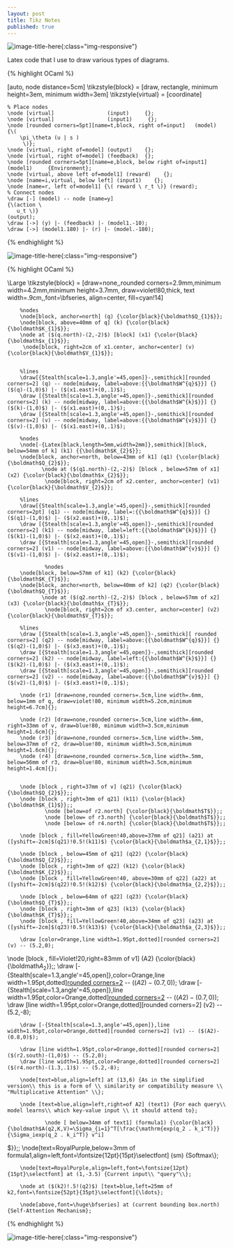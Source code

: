 ```yaml
---
layout: post
title: Tikz Notes
published: true
---
```


![image-title-here](../images/tikzeditor.png){:class="img-responsive"} 

Latex code that I use to draw various types of diagrams.

{% highlight OCaml %}

[auto, node distance=5cm]
\tikzstyle{block} = [draw, rectangle, minimum height=3em, minimum width=3em]
\tikzstyle{virtual} = [coordinate]

    % Place nodes
    \node [virtual]                 (input)     {};
    \node [virtual]                 (input1)     {};
    \node [rounded corners=5pt][name=t,block, right of=input]   (model)     {\(
        \pi_\theta (u | s )
		 \)};
    \node [virtual, right of=model] (output)    {};
    \node [virtual, right of=model] (feedback)  {};
    \node [rounded corners=5pt][name=e,block, below right of=input1]   (model1)     {Environment};
    \node [virtual, above left of=model1] (reward)    {};
    \node [name=i,virtual, below left] (input1)    {};
    \node [name=r, left of=model1] {\( reward \ r_t \)} (reward);
    % Connect nodes
    \draw [-] (model) -- node [name=y] 
	{\(action \
	   u_t \)}
	(output);
    \draw [->] (y) |- (feedback) |- (model1.-10);
    \draw [->] (model1.180) |- (r) |- (model.-180);
 

{% endhighlight %}

![image-title-here](../images/policy.png){:class="img-responsive"} 

{% highlight OCaml %}


\Large
   \tikzstyle{block} = [draw=none,,rounded corners=2.9mm,minimum width=4.2mm,minimum height=3.7mm, draw=violet!80,thick, text width=.9cm,,font=\bfseries, align=center, fill=cyan!14]  


        %nodes  
        \node[block, anchor=north] (q) {\color{black}{\boldmath$Q_{1}$}};
        \node[block, above=40mm of q] (k) {\color{black}{\boldmath$K_{1}$}};
        \node at ($(q.north)-(2,-2)$) [block] (x1) {\color{black}{\boldmath$x_{1}$}};
         \node[block, right=2cm of x1.center, anchor=center] (v) {\color{black}{\boldmath$V_{1}$}};

		 
        %lines
        \draw[{Stealth[scale=1.3,angle'=45,open]}-,semithick][rounded corners=2] (q) -- node[midway, label=above:{{\boldmath$W^{q}$}}] {}($(q)-(1,0)$) |- ($(x1.east)+(0,.1)$);
        \draw [{Stealth[scale=1.3,angle'=45,open]}-,semithick][rounded corners=2] (k) -- node[midway, label=above:{{\boldmath$W^{k}$}}] {}($(k)-(1,0)$) |- ($(x1.east)+(0,.1)$);
        \draw [{Stealth[scale=1.3,angle'=45,open]}-,semithick][rounded corners=2] (v) -- node[midway, label=above:{{\boldmath$W^{v}$}}] {}($(v)-(1,0)$) |- ($(x1.east)+(0,.1)$);

        %nodes  
        \node[-{Latex[black,length=5mm,width=2mm]},semithick][block, below=54mm of k] (k1) {{\boldmath$K_{2}$}};
        \node[block, anchor=north, below=43mm of k1] (q1) {\color{black}{\boldmath$Q_{2}$}};
		       \node at ($(q1.north)-(2,-2)$) [block , below=57mm of x1] (x2) {\color{black}{\boldmath$x_{2}$}};
                \node[block, right=2cm of x2.center, anchor=center] (v1) {\color{black}{\boldmath$V_{2}$}};
 
        %lines
        \draw[{Stealth[scale=1.3,angle'=45,open]}-,semithick][rounded corners=2pt] (q1) -- node[midway, label=:{{\boldmath$W^{q}$}}] {}($(q1)-(1,0)$) |- ($(x2.east)+(0,.1)$);
        \draw [{Stealth[scale=1.3,angle'=45,open]}-,semithick][rounded corners=2] (k1) -- node[midway, label=left:{{\boldmath$W^{k}$}}] {}($(k1)-(1,0)$) |- ($(x2.east)+(0,.1)$);
        \draw [{Stealth[scale=1.3,angle'=45,open]}-,semithick][rounded corners=2] (v1) -- node[midway, label=above:{{\boldmath$W^{v}$}}] {}($(v1)-(1,0)$) |- ($(x2.east)+(0,.1)$);

		        %nodes  
        \node[block, below=57mm of k1] (k2) {\color{black}{\boldmath$K_{T}$}};
        \node[block, anchor=north, below=40mm of k2] (q2) {\color{black}{\boldmath$Q_{T}$}};
		       \node at ($(q2.north)-(2,-2)$) [block , below=57mm of x2] (x3) {\color{black}{\boldmath$x_{T}$}};
                \node[block, right=2cm of x3.center, anchor=center] (v2) {\color{black}{\boldmath$V_{T}$}};
 
        %lines
        \draw [{Stealth[scale=1.3,angle'=45,open]}-,semithick][ rounded corners=2] (q2) -- node[midway, label=above:{{\boldmath$W^{q}$}}] {}($(q2)-(1,0)$) |- ($(x3.east)+(0,.1)$);
        \draw [{Stealth[scale=1.3,angle'=45,open]}-,semithick][rounded corners=2] (k2) -- node[midway, label=left:{{\boldmath$W^{k}$}}] {}($(k2)-(1,0)$) |- ($(x3.east)+(0,.1)$);
        \draw [{Stealth[scale=1.3,angle'=45,open]}-,semithick][rounded corners=2] (v2) -- node[midway, label=above:{{\boldmath$W^{v}$}}] {}($(v2)-(1,0)$) |- ($(x3.east)+(0,.1)$);

        \node (r1) [draw=none,rounded corners=.5cm,line width=.6mm, below=1mm of q, draw=violet!80, minimum width=5.2cm,minimum height=6.7cm]{};
        
        \node (r2) [draw=none,rounded corners=.5cm,line width=.6mm, right=33mm of v, draw=blue!80, minimum width=3.5cm,minimum height=1.6cm]{};
        \node (r3) [draw=none,rounded corners=.5cm,line width=.5mm, below=37mm of r2, draw=blue!80, minimum width=3.5cm,minimum height=1.6cm]{};
        \node (r4) [draw=none,rounded corners=.5cm,line width=.5mm, below=56mm of r3, draw=blue!80, minimum width=3.5cm,minimum height=1.4cm]{};
		
		
        \node [block , right=37mm of v] (q21) {\color{black}{\boldmath$Q_{2}$}};;
        \node [block , right=3mm of q21] (k11) {\color{black}{\boldmath$K_{1}$}};;
		        \node [below=of r2.north] {\color{black}{\boldmath$T$}};;
		        \node [below= of r3.north] {\color{black}{\boldmath$T$}};;
		        \node [below= of r4.north] {\color{black}{\boldmath$T$}};;

        \node [block , fill=YellowGreen!40,above=37mm of q21] (a21) at ([yshift=-2cm]$(q21)!0.5!(k11)$) {\color{black}{\boldmath$a_{2,1}$}};;

        \node [block , below=45mm of q21] (q22) {\color{black}{\boldmath$Q_{2}$}};;
        \node [block , right=3mm of q22] (k12) {\color{black}{\boldmath$K_{2}$}};;
        \node [block , fill=YellowGreen!40, above=30mm of q22] (a22) at ([yshift=-2cm]$(q22)!0.5!(k12)$) {\color{black}{\boldmath$a_{2,2}$}};;

        \node [block , below=64mm of q22] (q23) {\color{black}{\boldmath$Q_{T}$}};;
        \node [block , right=3mm of q23] (k13) {\color{black}{\boldmath$K_{T}$}};;
        \node [block , fill=YellowGreen!40,above=34mm of q23] (a23) at ([yshift=-2cm]$(q23)!0.5!(k13)$) {\color{black}{\boldmath$a_{2,3}$}};;

        \draw [color=Orange,line width=1.95pt,dotted][rounded corners=2] (v) -- (5.2,0);
\node [block , fill=Violet!20,right=83mm of v1] (A2) {\color{black}{\boldmath$A_{2}$}};;
        \draw [-{Stealth[scale=1.3,angle'=45,open]},color=Orange,line width=1.95pt,dotted][rounded corners=2](5.2,0) -- ($(A2)-(0.7,0)$);
        \draw [-{Stealth[scale=1.3,angle'=45,open]},line width=1.95pt,color=Orange,dotted][rounded corners=2](5.2,-8) -- ($(A2)-(0.7,0)$);
        \draw [line width=1.95pt,color=Orange,dotted][rounded corners=2] (v2) -- (5.2,-8);

		\draw [-{Stealth[scale=1.3,angle'=45,open]},line width=1.95pt,color=Orange,dotted][rounded corners=2] (v1) -- ($(A2)-(0.8,0)$);

	    \draw [line width=1.95pt,color=Orange,dotted][rounded corners=2] ($(r2.south)-(1,0)$) -- (5.2,0);
	    \draw [line width=1.95pt,color=Orange,dotted][rounded corners=2] ($(r4.north)-(1.3,.1)$) -- (5.2,-8);

		\node[text=blue,align=left] at (13,6) {As in the simplified version\\ this is a form of \\ similarity or compatibility measure \\ "Multiplicative Attention" \\};

		\node [text=blue,align=left,right=of A2] (text1) {For each query\\ model learns\\ which key-value input \\ it should attend to};

		        \node [ below=34mm of text1] (formula1) {\color{black}{\boldmath$A(q2,K,V)=\Sigma_{i=1}^T[\frac{\mathrm{exp(q_2 . k_i^T)}}{\Sigma_iexp(q_2 . k_i^T)} v^i]
$}};;
		\node[text=RoyalPurple,below=3mm of formula1,align=left,font=\fontsize{12pt}{15pt}\selectfont] (sm) {Softmax\\};

		\node[text=RoyalPurple,align=left,font=\fontsize{12pt}{15pt}\selectfont] at (1,-3.5) {Current input\\ "query"\\};

		\node at ($(k2)!.5!(q2)$) [text=blue,left=25mm of k2,font=\fontsize{52pt}{35pt}\selectfont]{\ldots};
		
		\node[above,font=\huge\bfseries] at (current bounding box.north) {Self-Attention Mechanism};

{% endhighlight %}

![image-title-here](../images/selfattention.png){:class="img-responsive"} 

